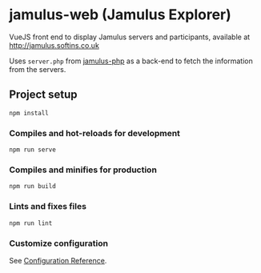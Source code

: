 # jamulus-web (Jamulus Explorer)

VueJS front end to display Jamulus servers and participants,
available at http://jamulus.softins.co.uk

Uses `server.php` from [jamulus-php](https://github.com/softins/jamulus-php)
as a back-end to fetch the information from the servers.

## Project setup
```
npm install
```

### Compiles and hot-reloads for development
```
npm run serve
```

### Compiles and minifies for production
```
npm run build
```

### Lints and fixes files
```
npm run lint
```

### Customize configuration
See [Configuration Reference](https://cli.vuejs.org/config/).
